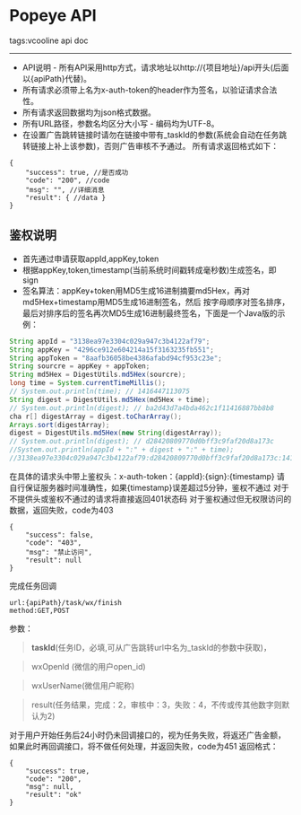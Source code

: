 # Popeye API

tags:vcooline api doc

---
- API说明 - 所有API采用http方式，请求地址以http://{项目地址}/api开头(后面以{apiPath}代替)。
- 所有请求必须带上名为x-auth-token的header作为签名，以验证请求合法性。
- 所有请求返回数据均为json格式数据。
- 所有URL路径，参数名均区分大小写 - 编码均为UTF-8。
- 在设置广告跳转链接时请勿在链接中带有_taskId的参数(系统会自动在任务跳转链接上补上该参数)，否则广告审核不予通过。
所有请求返回格式如下：
```
{ 
    "success": true, //是否成功 
    "code": "200", //code 
    "msg": "", //详细消息 
    "result": { //data } 
} 
```
## 鉴权说明 
- 首先通过申请获取appId,appKey,token
- 根据appKey,token,timestamp(当前系统时间戳转成毫秒数)生成签名，即sign
- 签名算法：appKey+token用MD5生成16进制摘要md5Hex，再对md5Hex+timestamp用MD5生成16进制签名，然后 按字母顺序对签名排序，最后对排序后的签名再次MD5生成16进制最终签名，下面是一个Java版的示例：
``` java
String appId = "3138ea97e3304c029a947c3b4122af79";
String appKey = "4296ce912e604214a15f3163235fb551"; 
String appToken = "8aafb36058be4386afabd94cf953c23e"; 
String sourcre = appKey + appToken; 
String md5Hex = DigestUtils.md5Hex(sourcre); 
long time = System.currentTimeMillis(); 
// System.out.println(time); // 1416447113075 
String digest = DigestUtils.md5Hex(md5Hex + time);
// System.out.println(digest); // ba2d43d7a4bda462c1f11416887bb8b8 
cha r[] digestArray = digest.toCharArray();
Arrays.sort(digestArray);
digest = DigestUtils.md5Hex(new String(digestArray));
// System.out.println(digest); // d28420809770d0bff3c9faf20d8a173c
//System.out.println(appId + ":" + digest + ":" + time);
//3138ea97e3304c029a947c3b4122af79:d28420809770d0bff3c9faf20d8a173c:1416447113075
```
在具体的请求头中带上鉴权头：x-auth-token：{appId}:{sign}:{timestamp}
请自行保证服务器时间准确性，如果{timestamp}误差超过5分钟，鉴权不通过
对于不提供头或鉴权不通过的请求将直接返回401状态码
对于鉴权通过但无权限访问的数据，返回失败，code为403
```
{ 
    "success": false, 
    "code": "403", 
    "msg": "禁止访问", 
    "result": null 
} 
```


完成任务回调
```
url:{apiPath}/task/wx/finish
method:GET,POST
```
参数：

>  **taskId**(任务ID，必填,可从广告跳转url中名为_taskId的参数中获取)，

> wxOpenId (微信的用户open_id)

> wxUserName(微信用户昵称)

> result(任务结果，完成：2，审核中：3，失败：4，不传或传其他数字则默认为2)

对于用户开始任务后24小时仍未回调接口的，视为任务失败，将返还广告金额，如果此时再回调接口，将不做任何处理，并返回失败，code为451
返回格式：
```
{
    "success": true,
    "code": "200",
    "msg": null,
    "result": "ok"
}
```









